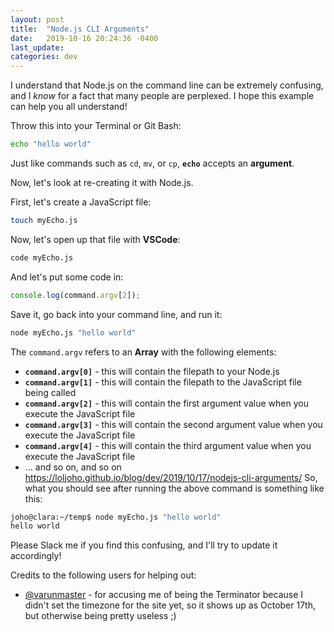 ```yaml
---
layout: post
title:  "Node.js CLI Arguments"
date:   2019-10-16 20:24:36 -0400
last_update: 
categories: dev
---
```


I understand that Node.js on the command line can be extremely confusing, and I *know* for a fact that many people are perplexed.  I hope this example can help you all understand!

Throw this into your Terminal or Git Bash:

```bash
echo "hello world"
```

Just like commands such as `cd`, `mv`, or `cp`, **`echo`** accepts an **argument**.

Now, let's look at re-creating it with Node.js.

First, let's create a JavaScript file:

```bash
touch myEcho.js
```

Now, let's open up that file with **VSCode**:

```bash
code myEcho.js
```

And let's put some code in:

```js
console.log(command.argv[2]);
```

Save it, go back into your command line, and run it:

```bash
node myEcho.js "hello world"
```

The `command.argv` refers to an **Array** with the following elements:
 - **`command.argv[0]`** - this will contain the filepath to your Node.js
 - **`command.argv[1]`** - this will contain the filepath to the JavaScript file being called
 - **`command.argv[2]`** - this will contain the first argument value when you execute the JavaScript file
 - **`command.argv[3]`** - this will contain the second argument value when you execute the JavaScript file
 - **`command.argv[4]`** - this will contain the third argument value when you execute the JavaScript file
 - ... and so on, and so on
https://loljoho.github.io/blog/dev/2019/10/17/nodejs-cli-arguments/
So, what you should see after running the above command is something like this:

```bash
joho@clara:~/temp$ node myEcho.js "hello world"
hello world
```

Please Slack me if you find this confusing, and I'll try to update it accordingly!

Credits to the following users for helping out:
 - [@varunmaster](https://github.com/varunmaster/) - for accusing me of being the Terminator because I didn't set the timezone for the site yet, so it shows up as October 17th, but otherwise being pretty useless ;)